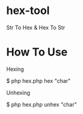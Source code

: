 # hex-tool
Str To Hex &amp; Hex To Str


# How To Use

Hexing

$ php hex.php hex "char"

Unhexing

$ php hex.php unhex "char"
